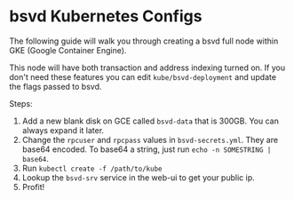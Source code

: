 # bsvd Kubernetes Configs

The following guide will walk you through creating a bsvd full node within GKE (Google Container Engine).

This node will have both transaction and address indexing turned on. If you don't need these features you can edit `kube/bsvd-deployment` and update the flags passed to bsvd.

Steps:
1. Add a new blank disk on GCE called `bsvd-data` that is 300GB. You can always expand it later.
2. Change the `rpcuser` and `rpcpass` values in `bsvd-secrets.yml`. They are base64 encoded. To base64 a string, just run `echo -n SOMESTRING | base64`.
3. Run `kubectl create -f /path/to/kube`
4. Lookup the `bsvd-srv` service in the web-ui to get your public ip.
5. Profit!

